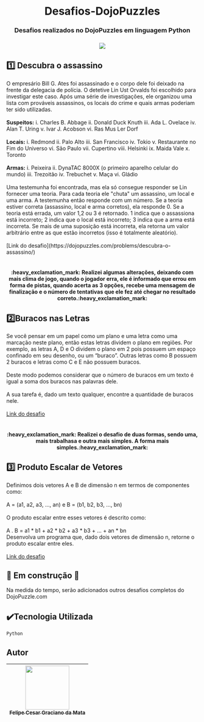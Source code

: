 <h1 align="center"> Desafios-DojoPuzzles</h1> 
<h3 align="center">Desafios realizados no DojoPuzzles em linguagem Python<h3>
<p align="center">
<img src="http://img.shields.io/static/v1?label=STATUS&message=EM%20DESENVOLVIMENTO&color=GREEN&style=for-the-badge"/>
</p>


## :one: Descubra o assassino
<p>O empresário Bill G. Ates foi assassinado e o corpo dele foi deixado na frente da delegacia de polícia. O detetive Lin Ust Orvalds foi escolhido para investigar este caso. Após uma série de investigações, ele organizou uma lista com prováveis assassinos, os locais do crime e quais armas poderiam ter sido utilizadas.<br>
<br>
<b>Suspeitos:</b>
i.	Charles B. Abbage
ii.	Donald Duck Knuth
iii.	Ada L. Ovelace
iv.	Alan T. Uring
v.	Ivar J. Acobson
vi.	Ras Mus Ler Dorf<br>
<br>
<b>Locais:</b>
i.	Redmond
ii.	Palo Alto
iii.	San Francisco
iv.	Tokio
v.	Restaurante no Fim do Universo
vi.	São Paulo
vii.	Cupertino
viii.	Helsinki
ix.	Maida Vale
x.	Toronto<br>
<br>
<b>Armas:</b>
i.	Peixeira
ii.	DynaTAC 8000X (o primeiro aparelho celular do mundo)
iii.	Trezoitão
iv.	Trebuchet
v.	Maça
vi.	Gládio<br>
<br>
Uma testemunha foi encontrada, mas ela só consegue responder se Lin fornecer uma teoria. Para cada teoria ele "chuta" um assassino, um local e uma arma. A testemunha então responde com um número. Se a teoria estiver correta (assassino, local e arma corretos), ela responde 0. Se a teoria está errada, um valor 1,2 ou 3 é retornado. 1 indica que o assassiona está incorreto; 2 indica que o local está incorreto; 3 indica que a arma está incorreta. Se mais de uma suposição está incorreta, ela retorna um valor arbitrário entre as que estão incorretos (isso é totalmente aleatório).<br>
<br>
[Link do desafio](https://dojopuzzles.com/problems/descubra-o-assassino/)<br>
<br>


<h4 align="center"> :heavy_exclamation_mark: Realizei algumas alterações, deixando com mais clima de jogo, quando o jogador erra, ele é informado que errou em forma de pistas, quando acerta as 3 opções, recebe uma mensagem de finalização e o número de tentativas que ele fez até chegar no resultado correto.:heavy_exclamation_mark:<h4>



## :two:Buracos nas Letras
Se você pensar em um papel como um plano e uma letra como uma marcação neste plano, então estas letras dividem o plano em regiões. Por exemplo, as letras A, D e O dividem o plano em 2 pois possuem um espaço confinado em seu desenho, ou um “buraco”. Outras letras como B possuem 2 buracos e letras como C e E não possuem buracos.<br>
<br>
Deste modo podemos considerar que o número de buracos em um texto é igual a soma dos buracos nas palavras dele.<br>
<br>
A sua tarefa é, dado um texto qualquer, encontre a quantidade de buracos nele.<br>
<br>
[Link do desafio](https://dojopuzzles.com/problems/buracos-nas-letras/)<br>
<br>
<h4 align="center"> :heavy_exclamation_mark: Realizei o desafio de duas formas, sendo uma, mais trabalhasa e outra mais simples. A forma mais simples.:heavy_exclamation_mark:<h4>


## :three: Produto Escalar de Vetores
Definimos dois vetores A e B de dimensão n em termos de componentes como:<br>
<br>
A = (a1, a2, a3, ..., an) e B = (b1, b2, b3, ..., bn)<br>
<br>
O produto escalar entre esses vetores é descrito como:<br>
<br>
A . B = a1 * b1 + a2 * b2 + a3 * b3 + ... + an * bn
<br>
Desenvolva um programa que, dado dois vetores de dimensão n, retorne o produto escalar entre eles.<br>
<br>
[Link do desafio](https://dojopuzzles.com/problems/produto-escalar-de-vetores/)<br>

## :construction: Em construção :construction:
Na medida do tempo, serão adicionados outros desafios completos do DojoPuzzle.com

## :heavy_check_mark:Tecnologia Utilizada
`Python` 


## Autor

| [<img src="https://avatars.githubusercontent.com/u/103660406?v=4" width=115><br><sub>Felipe Cesar Graciano da Mata</sub>](https://github.com/fcesargm) |  
| :---: |

